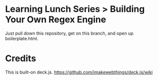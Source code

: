 # Learning Lunch Series > Building Your Own Regex Engine

Just pull down this repository, get on this branch, and open up boilerplate.html.

# Credits

This is built-on deck.js. https://github.com/imakewebthings/deck.js/wiki

